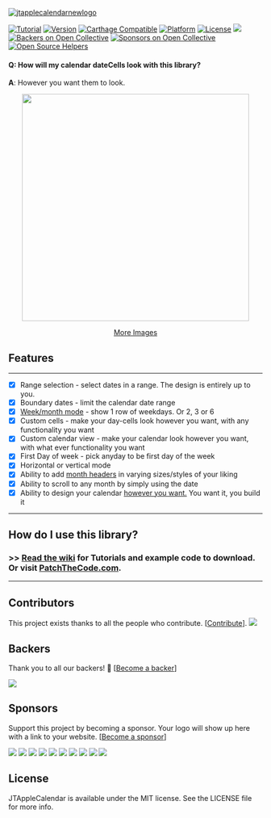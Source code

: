 [![jtapplecalendarnewlogo](https://cloud.githubusercontent.com/assets/2439146/20656424/a1c98c8e-b4e1-11e6-9833-5fa6430f5a8c.png)](https://github.com/patchthecode/JTAppleCalendar)

[![Tutorial](https://img.shields.io/badge/Tutorials-patchthecode.com-blue.svg)](https://patchthecode.com/) [![Version](https://img.shields.io/cocoapods/v/JTAppleCalendar.svg?style=flat)](http://cocoapods.org/pods/JTAppleCalendar) [![Carthage Compatible](https://img.shields.io/badge/Carthage-compatible-4BC51D.svg?style=flat)](https://github.com/Carthage/Carthage) [![Platform](https://img.shields.io/cocoapods/p/JTAppleCalendar.svg?style=flat)](http://cocoapods.org/pods/JTAppleCalendar) [![License](https://img.shields.io/cocoapods/l/JTAppleCalendar.svg?style=flat)](http://cocoapods.org/pods/JTAppleCalendar) [![](https://www.paypalobjects.com/webstatic/en_US/btn/btn_donate_74x21.png)](https://github.com/patchthecode/JTAppleCalendar/wiki/Support) [![Backers on Open Collective](https://opencollective.com/JTAppleCalendar/backers/badge.svg)](#backers) [![Sponsors on Open Collective](https://opencollective.com/JTAppleCalendar/sponsors/badge.svg)](#sponsors) [![Open Source Helpers](https://www.codetriage.com/patchthecode/jtapplecalendar/badges/users.svg)](https://www.codetriage.com/patchthecode/jtapplecalendar)


#### Q: How will my calendar dateCells look with this library?
**A**: However you want them to look.

<p align="center">
   <a href="https://github.com/patchthecode/JTAppleCalendar/issues/2">
      <img src="https://cloud.githubusercontent.com/assets/2439146/20638185/d708d542-b353-11e6-8119-fa36c11b66cb.gif" height="450">
   </a>
</p>
<p align="center">  
   <a href="https://github.com/patchthecode/JTAppleCalendar/issues/2">More Images</a>
</p>


## Features
---

- [x] Range selection - select dates in a range. The design is entirely up to you.
- [x] Boundary dates - limit the calendar date range
- [x] <a href="https://patchthecode.com/jtapplecalendar-home/week-view-month-view/">Week/month mode</a> - show 1 row of weekdays. Or 2, 3 or 6
- [x] Custom cells - make your day-cells look however you want, with any functionality you want
- [x] Custom calendar view - make your calendar look however you want, with what ever functionality you want
- [x] First Day of week - pick anyday to be first day of the week
- [x] Horizontal or vertical mode
- [x] Ability to add <a href="https://patchthecode.com/jtapplecalendar-home/headers/">month headers</a> in varying sizes/styles of your liking
- [x] Ability to scroll to any month by simply using the date
- [x] Ability to design your calendar [however you want.](https://github.com/patchthecode/JTAppleCalendar/issues/2) You want it, you build it
___

## How do I use this library? 
### >> [Read the wiki](https://github.com/patchthecode/JTAppleCalendar/wiki/Tutorials) for Tutorials and example code to download. Or visit [PatchTheCode.com](https://patchthecode.com).
___

## Contributors

This project exists thanks to all the people who contribute. [[Contribute](CONTRIBUTING.md)].
<a href="graphs/contributors"><img src="https://opencollective.com/JTAppleCalendar/contributors.svg?width=890&button=false" /></a>


## Backers

Thank you to all our backers! 🙏 [[Become a backer](https://opencollective.com/JTAppleCalendar#backer)]

<a href="https://opencollective.com/JTAppleCalendar#backers" target="_blank"><img src="https://opencollective.com/JTAppleCalendar/backers.svg?width=890"></a>


## Sponsors

Support this project by becoming a sponsor. Your logo will show up here with a link to your website. [[Become a sponsor](https://opencollective.com/JTAppleCalendar#sponsor)]

<a href="https://opencollective.com/JTAppleCalendar/sponsor/0/website" target="_blank"><img src="https://opencollective.com/JTAppleCalendar/sponsor/0/avatar.svg"></a>
<a href="https://opencollective.com/JTAppleCalendar/sponsor/1/website" target="_blank"><img src="https://opencollective.com/JTAppleCalendar/sponsor/1/avatar.svg"></a>
<a href="https://opencollective.com/JTAppleCalendar/sponsor/2/website" target="_blank"><img src="https://opencollective.com/JTAppleCalendar/sponsor/2/avatar.svg"></a>
<a href="https://opencollective.com/JTAppleCalendar/sponsor/3/website" target="_blank"><img src="https://opencollective.com/JTAppleCalendar/sponsor/3/avatar.svg"></a>
<a href="https://opencollective.com/JTAppleCalendar/sponsor/4/website" target="_blank"><img src="https://opencollective.com/JTAppleCalendar/sponsor/4/avatar.svg"></a>
<a href="https://opencollective.com/JTAppleCalendar/sponsor/5/website" target="_blank"><img src="https://opencollective.com/JTAppleCalendar/sponsor/5/avatar.svg"></a>
<a href="https://opencollective.com/JTAppleCalendar/sponsor/6/website" target="_blank"><img src="https://opencollective.com/JTAppleCalendar/sponsor/6/avatar.svg"></a>
<a href="https://opencollective.com/JTAppleCalendar/sponsor/7/website" target="_blank"><img src="https://opencollective.com/JTAppleCalendar/sponsor/7/avatar.svg"></a>
<a href="https://opencollective.com/JTAppleCalendar/sponsor/8/website" target="_blank"><img src="https://opencollective.com/JTAppleCalendar/sponsor/8/avatar.svg"></a>
<a href="https://opencollective.com/JTAppleCalendar/sponsor/9/website" target="_blank"><img src="https://opencollective.com/JTAppleCalendar/sponsor/9/avatar.svg"></a>



## License

JTAppleCalendar is available under the MIT license. See the LICENSE file for more info.
